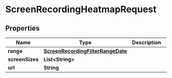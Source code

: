 
# ScreenRecordingHeatmapRequest

## Properties
Name | Type | Description | Notes
------------ | ------------- | ------------- | -------------
**range** | [**ScreenRecordingFilterRangeDate**](ScreenRecordingFilterRangeDate.md) |  |  [optional]
**screenSizes** | **List&lt;String&gt;** |  |  [optional]
**url** | **String** |  |  [optional]



